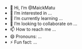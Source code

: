 - 👋 Hi, I’m @MaickMatu
- 👀 I’m interested in ...
- 🌱 I’m currently learning ...
- 💞️ I’m looking to collaborate on ...
- 📫 How to reach me ...
- 😄 Pronouns: ...
- ⚡ Fun fact: ...

<!---
MaickMatu/MaickMatu is a ✨ special ✨ repository because its `README.md` (this file) appears on your GitHub profile.
You can click the Preview link to take a look at your changes.
--->
